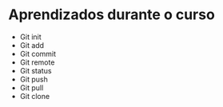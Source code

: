 # Aprendizados durante o curso
- Git init
- Git add
- Git commit
- Git remote
- Git status
- Git push
- Git pull
- Git clone